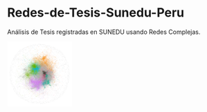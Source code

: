 # Redes-de-Tesis-Sunedu-Peru

Análisis de Tesis registradas en SUNEDU usando Redes Complejas.

<img src="graph_analysis.png" width="150" height="150">
